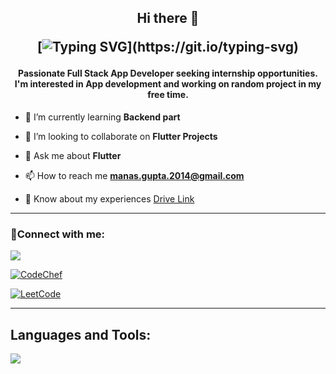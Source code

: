 <h2 align="center">Hi there 👋

[![Typing SVG](https://readme-typing-svg.demolab.com?font=Fira+Code&pause=1000&color=20C20E&multiline=true&width=540&lines=Hello+this+is+MG%2C+Welcome+to+my+Github+page.)](https://git.io/typing-svg)
</h2>

<h4 align="center">Passionate Full Stack App Developer seeking internship opportunities. I'm interested in App development and working on random project in my free time.</h4>



- 🌱 I’m currently learning **Backend part**

- 👯 I’m looking to collaborate on **Flutter Projects**

- 💬 Ask me about **Flutter**

- 📫 How to reach me **manas.gupta.2014@gmail.com**

- 📄 Know about my experiences [Drive Link](https://drive.google.com/file/d/1_b_1M72o38Sj-H1KYdq-PwIRBuK17Rvb/view?usp=sharing)

---

<h3 align="left">🔗Connect with me:</h3>

<p align="left"> 
  <a href="https://linkedin.com/in/manus-gupta">
  <img src="https://skillicons.dev/icons?i=linkedin&perline=10">
  </a>
  
  <a href="https://www.codechef.com/users/manasji">![CodeChef](https://img.shields.io/badge/CodeChef-%23964B00.svg?style=for-the-badge&logo=CodeChef&logoColor=white)
  </a>
  <br>
<!--   [![Badge](https://cp-logo.vercel.app/leetcode/manas_ji)](https://www.leetcode.com/manas_ji) -->
  <a href="https://www.leetcode.com/manas_ji">![LeetCode](https://img.shields.io/badge/LeetCode-000000?style=for-the-badge&logo=LeetCode&logoColor=#d16c06)</a>
</p>


---



<!-- https://www.codechef.com/users/manasji -->


<!-- ###Languages and Tools:  -->
<h2 align="left">Languages and Tools:</h2>
<p align="left"> 
  <img src="https://skillicons.dev/icons?i=androidstudio,bootstrap,css,dart,discord,express,firebase,flutter,git,github,html,java,js,mongodb,nodejs,ps,py,vscode&perline=9">
</p>
<!-- 
<p align="left"> <img src="https://komarev.com/ghpvc/?username=manus-mg&label=Profile%20views&color=0e75b6&style=flat" alt="manus-mg" /> </p> -->

